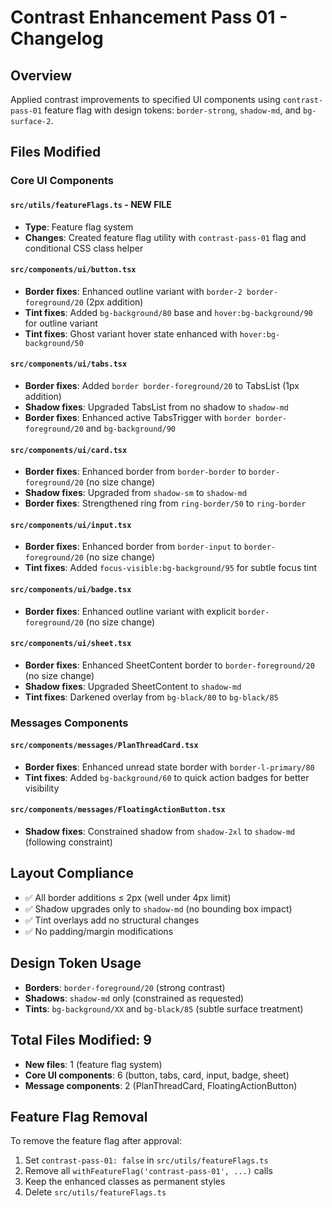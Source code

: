 
# Contrast Enhancement Pass 01 - Changelog

## Overview
Applied contrast improvements to specified UI components using `contrast-pass-01` feature flag with design tokens: `border-strong`, `shadow-md`, and `bg-surface-2`.

## Files Modified

### Core UI Components

#### `src/utils/featureFlags.ts` - **NEW FILE**
- **Type**: Feature flag system
- **Changes**: Created feature flag utility with `contrast-pass-01` flag and conditional CSS class helper

#### `src/components/ui/button.tsx`
- **Border fixes**: Enhanced outline variant with `border-2 border-foreground/20` (2px addition)
- **Tint fixes**: Added `bg-background/80` base and `hover:bg-background/90` for outline variant
- **Tint fixes**: Ghost variant hover state enhanced with `hover:bg-background/50`

#### `src/components/ui/tabs.tsx`
- **Border fixes**: Added `border border-foreground/20` to TabsList (1px addition)
- **Shadow fixes**: Upgraded TabsList from no shadow to `shadow-md`
- **Border fixes**: Enhanced active TabsTrigger with `border border-foreground/20` and `bg-background/90`

#### `src/components/ui/card.tsx`
- **Border fixes**: Enhanced border from `border-border` to `border-foreground/20` (no size change)
- **Shadow fixes**: Upgraded from `shadow-sm` to `shadow-md`
- **Border fixes**: Strengthened ring from `ring-border/50` to `ring-border`

#### `src/components/ui/input.tsx`
- **Border fixes**: Enhanced border from `border-input` to `border-foreground/20` (no size change)
- **Tint fixes**: Added `focus-visible:bg-background/95` for subtle focus tint

#### `src/components/ui/badge.tsx`
- **Border fixes**: Enhanced outline variant with explicit `border-foreground/20` (no size change)

#### `src/components/ui/sheet.tsx`
- **Border fixes**: Enhanced SheetContent border to `border-foreground/20` (no size change)
- **Shadow fixes**: Upgraded SheetContent to `shadow-md`
- **Tint fixes**: Darkened overlay from `bg-black/80` to `bg-black/85`

### Messages Components

#### `src/components/messages/PlanThreadCard.tsx`
- **Border fixes**: Enhanced unread state border with `border-l-primary/80`
- **Tint fixes**: Added `bg-background/60` to quick action badges for better visibility

#### `src/components/messages/FloatingActionButton.tsx`
- **Shadow fixes**: Constrained shadow from `shadow-2xl` to `shadow-md` (following constraint)

## Layout Compliance
- ✅ All border additions ≤ 2px (well under 4px limit)
- ✅ Shadow upgrades only to `shadow-md` (no bounding box impact)
- ✅ Tint overlays add no structural changes
- ✅ No padding/margin modifications

## Design Token Usage
- **Borders**: `border-foreground/20` (strong contrast)
- **Shadows**: `shadow-md` only (constrained as requested)
- **Tints**: `bg-background/XX` and `bg-black/85` (subtle surface treatment)

## Total Files Modified: 9
- **New files**: 1 (feature flag system)
- **Core UI components**: 6 (button, tabs, card, input, badge, sheet)
- **Message components**: 2 (PlanThreadCard, FloatingActionButton)

## Feature Flag Removal
To remove the feature flag after approval:
1. Set `contrast-pass-01: false` in `src/utils/featureFlags.ts`
2. Remove all `withFeatureFlag('contrast-pass-01', ...)` calls
3. Keep the enhanced classes as permanent styles
4. Delete `src/utils/featureFlags.ts`
